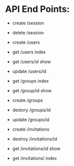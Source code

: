 # API End Points:
 
* create   /session 
* delete	  /session
 
* create   /users
* get	  /users		      index
* get 	  /users/id 	      show
* update	  /users/id	
 
* get 	  /groups	          index
* get	  /group/id	          show
* create   /groups
* destory  /groups/id
* update	  /groups/id
 
* create	  /invitations 
* destroy  /invitations/id
* get	  /invitations/id	  show
* get	  /invitations/	      index
 
 
